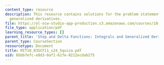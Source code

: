 ```yaml
---
content_type: resource
description: This resource contains solutions for the problem statements related to
  generalized derivatives.
file: https://ol-ocw-studio-app-production.s3.amazonaws.com/courses/18-03sc-differential-equations-fall-2011/6bbb7efce8d30af161fe0212ecdab275_MIT18_03SCF11_s24_5quiza.pdf
file_type: application/pdf
learning_resource_types: []
parent_title: 'Step and Delta Functions: Integrals and Generalized Derivatives'
parent_type: CourseSection
resourcetype: Document
title: MIT18_03SCF11_s24_5quiza.pdf
uid: 6bbb7efc-e8d3-0af1-61fe-0212ecdab275
---
```

